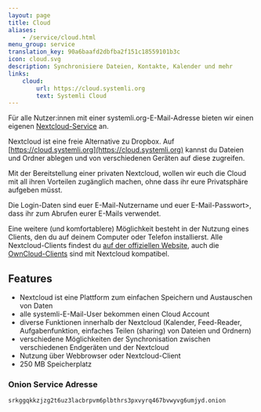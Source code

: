 ```yaml
---
layout: page
title: Cloud
aliases:
    - /service/cloud.html
menu_group: service
translation_key: 90a6baafd2dbfba2f151c18559101b3c
icon: cloud.svg
description: Synchronisiere Dateien, Kontakte, Kalender und mehr
links:
    cloud:
        url: https://cloud.systemli.org
        text: Systemli Cloud
---
```

Für alle Nutzer:innen mit einer systemli.org-E-Mail-Adresse bieten wir einen eigenen [Nextcloud-Service](https://nextcloud.com/) an.

Nextcloud ist eine freie Alternative zu Dropbox. Auf [https://cloud.systemli.org](https://cloud.systemli.org) kannst du Dateien und Ordner ablegen und von verschiedenen Geräten auf diese zugreifen.

Mit der Bereitstellung einer privaten Nextcloud, wollen wir euch die Cloud mit all ihren Vorteilen zugänglich machen, ohne dass ihr eure Privatsphäre aufgeben müsst.

Die Login-Daten sind euer E-Mail-Nutzername und euer E-Mail-Passwort>, dass ihr zum Abrufen eurer E-Mails verwendet.

Eine weitere (und komfortablere) Möglichkeit besteht in der Nutzung eines Clients, den du auf deinem Computer oder Telefon installierst. Alle Nextcloud-Clients findest du [auf der offiziellen Website](https://nextcloud.com/install/#install-clients), auch die [OwnCloud-Clients](https://owncloud.org/install/#install-clients) sind mit Nextcloud kompatibel.

## Features

* Nextcloud ist eine Plattform zum einfachen Speichern und Austauschen von Daten
* alle systemli-E-Mail-User bekommen einen Cloud Account
* diverse Funktionen innerhalb der Nextcloud (Kalender, Feed-Reader, Aufgabenfunktion, einfaches Teilen (sharing) von Dateien und Ordnern)
* verschiedene Möglichkeiten der Synchronisation zwischen verschiedenen Endgeräten und der Nextcloud
* Nutzung über Webbrowser oder Nextcloud-Client
* 250 MB Speicherplatz

### Onion Service Adresse

```
srkggqkkzjzg2t6uz3lacbrpvm6plbthrs3pxvyrq467bvwyvg6umjyd.onion
```
